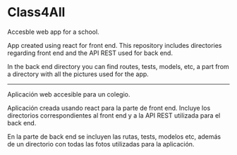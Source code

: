 # Class4All

Accesble web app for a school. 

App created using react for front end. This repository includes directories regarding front end and the API REST used for back end. 

In the back end directory you can find routes, tests, models, etc, a part from a directory with all the pictures used for the app.

---------------

Aplicación web accesible para un colegio. 

Aplicación creada usando react para la parte de front end. Incluye los directorios correspondientes al front end y a la API REST utilizada para el back end. 

En la parte de back end se incluyen las rutas, tests, modelos etc, además de un directorio con todas las fotos utilizadas para la aplicación.
